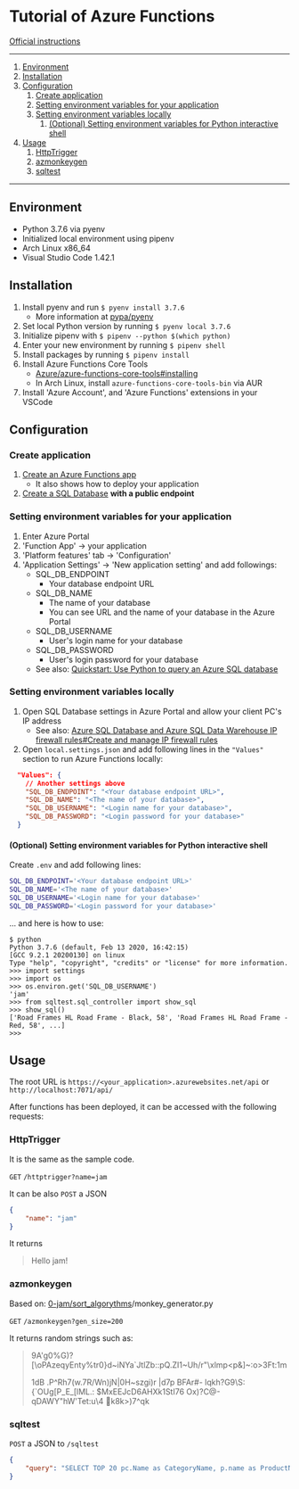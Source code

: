 # Tutorial of Azure Functions

[Official instructions](https://docs.microsoft.com/en-us/azure/azure-functions/functions-create-first-function-vs-code?pivots=programming-language-python)

---

1. [Environment](#environment)
1. [Installation](#installation)
1. [Configuration](#configuration)
   1. [Create application](#create-application)
   1. [Setting environment variables for your application](#setting-environment-variables-for-your-application)
   1. [Setting environment variables locally](#setting-environment-variables-locally)
      1. [(Optional) Setting environment variables for Python interactive shell](#optional-setting-environment-variables-for-python-interactive-shell)
1. [Usage](#usage)
   1. [HttpTrigger](#httptrigger)
   1. [azmonkeygen](#azmonkeygen)
   1. [sqltest](#sqltest)

---

## Environment

- Python 3.7.6 via pyenv
- Initialized local environment using pipenv
- Arch Linux x86_64
- Visual Studio Code 1.42.1

## Installation

1. Install pyenv and run `$ pyenv install 3.7.6`
    - More information at [pypa/pyenv](https://github.com/pypa/pipenv)
1. Set local Python version by running `$ pyenv local 3.7.6`
1. Initialize pipenv with `$ pipenv --python $(which python)`
1. Enter your new environment by running `$ pipenv shell`
1. Install packages by running `$ pipenv install`
1. Install Azure Functions Core Tools
    - [Azure/azure-functions-core-tools#installing](https://github.com/Azure/azure-functions-core-tools#installing)
    - In Arch Linux, install `azure-functions-core-tools-bin` via AUR
1. Install 'Azure Account', and 'Azure Functions' extensions in your VSCode

## Configuration

### Create application

1. [Create an Azure Functions app](https://docs.microsoft.com/en-us/azure/azure-functions/functions-create-first-function-vs-code?pivots=programming-language-python)
    - It also shows how to deploy your application
1. [Create a SQL Database](https://docs.microsoft.com/en-us/azure/sql-database/sql-database-single-database-get-started?tabs=azure-portal) **with a public endpoint**

### Setting environment variables for your application

1. Enter Azure Portal
1. 'Function App' -> your application
1. 'Platform features' tab -> 'Configuration'
1. 'Application Settings' -> 'New application setting' and add followings:
    - SQL_DB_ENDPOINT
        - Your database endpoint URL
    - SQL_DB_NAME
        - The name of your database
        - You can see URL and the name of your database in the Azure Portal
    - SQL_DB_USERNAME
        - User's login name for your database
    - SQL_DB_PASSWORD
        - User's login password for your database
    - See also: [Quickstart: Use Python to query an Azure SQL database](https://docs.microsoft.com/en-us/azure/sql-database/sql-database-connect-query-python?tabs=ubuntu)

### Setting environment variables locally

1. Open SQL Database settings in Azure Portal and allow your client PC's IP address
    - See also: [Azure SQL Database and Azure SQL Data Warehouse IP firewall rules#Create and manage IP firewall rules](https://docs.microsoft.com/en-us/azure/sql-database/sql-database-firewall-configure#create-and-manage-ip-firewall-rules)
1. Open `local.settings.json` and add following lines in the `"Values"` section to run Azure Functions locally:

```json
  "Values": {
    // Another settings above
    "SQL_DB_ENDPOINT": "<Your database endpoint URL>",
    "SQL_DB_NAME": "<The name of your database>",
    "SQL_DB_USERNAME": "<Login name for your database>",
    "SQL_DB_PASSWORD": "<Login password for your database>"
  }
```

#### (Optional) Setting environment variables for Python interactive shell

Create `.env` and add following lines:

```bash
SQL_DB_ENDPOINT='<Your database endpoint URL>'
SQL_DB_NAME='<The name of your database>'
SQL_DB_USERNAME='<Login name for your database>'
SQL_DB_PASSWORD='<Login password for your database>'
```

... and here is how to use:

```
$ python
Python 3.7.6 (default, Feb 13 2020, 16:42:15)
[GCC 9.2.1 20200130] on linux
Type "help", "copyright", "credits" or "license" for more information.
>>> import settings
>>> import os
>>> os.environ.get('SQL_DB_USERNAME')
'jam'
>>> from sqltest.sql_controller import show_sql
>>> show_sql()
['Road Frames HL Road Frame - Black, 58', 'Road Frames HL Road Frame - Red, 58', ...]
>>>
```

## Usage

The root URL is `https://<your_application>.azurewebsites.net/api` or `http://localhost:7071/api/`

After functions has been deployed, it can be accessed with the following requests:

### HttpTrigger

It is the same as the sample code.

`GET` `/httptrigger?name=jam`

It can be also `POST` a JSON

```json
{
    "name": "jam"
}
```

It returns

> Hello jam!

### azmonkeygen

Based on: [0-jam/sort_algorythms](https://github.com/0-jam/sort_algorythms)/monkey_generator.py

`GET` `/azmonkeygen?gen_size=200`

It returns random strings such as:

> 9A'g0%G)?[\oPAzeqyEnty%tr0}d~iNYa`JtlZb::pQ.ZI1~Uh/r"\xlmp<p\&]~:o>3Ft:1m
>
> 1dB	.P^Rh7(w.7R/Wn)jN|0H~szgi)r |d7p
> BFAr#- lqkh?G9\S:{`OUg[P_E_[lML.:	$MxEEJcD6AHXk1StI76 Ox)?C@-qDAWY"hW'Tet:u\4 k8k>)7^qk

### sqltest

`POST` a JSON to `/sqltest`

```json
{
	"query": "SELECT TOP 20 pc.Name as CategoryName, p.name as ProductName FROM [SalesLT].[ProductCategory] pc JOIN [SalesLT].[Product] p ON pc.productcategoryid = p.productcategoryid"
}
```
